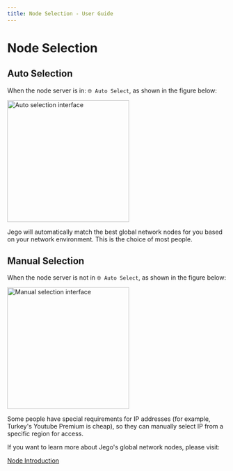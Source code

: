 ```yaml
---
title: Node Selection - User Guide
---
```


# Node Selection

## Auto Selection

When the node server is in: `🌐 Auto Select`, as shown in the figure below:

<img src="/images/image_spaces_2FtaiByLw8cj0IZKJTlaiM_2Fuploads_2Fw4InYwKSvUVPNTd3Eflo_2Fimage_1.png" alt="Auto selection interface" width="280" />

Jego will automatically match the best global network nodes for you based on your network environment. This is the choice of most people.

## Manual Selection

When the node server is not in `🌐 Auto Select`, as shown in the figure below:

<img src="/images/image_spaces_2FtaiByLw8cj0IZKJTlaiM_2Fuploads_2FrtDFBSsar0JrmA2Y75K0_2Fimage_2.png" alt="Manual selection interface" width="280" />

Some people have special requirements for IP addresses (for example, Turkey's Youtube Premium is cheap), so they can manually select IP from a specific region for access.

If you want to learn more about Jego's global network nodes, please visit:

[Node Introduction](/en/guide/nodes) 